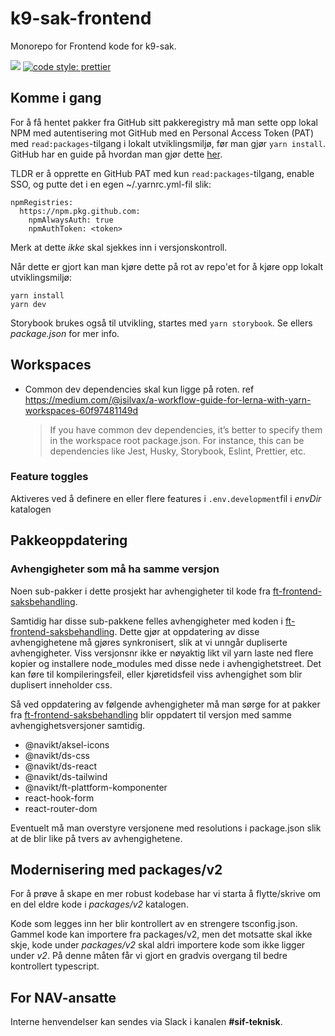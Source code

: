 # k9-sak-frontend

Monorepo for Frontend kode for k9-sak.

[![](https://github.com/navikt/k9-sak-web/workflows/Deploy%20Docker%20image/badge.svg)](https://github.com/navikt/k9-sak-web/actions?query=workflow%3A%22Deploy+Docker+image%22)
[![code style: prettier](https://img.shields.io/badge/code_style-prettier-ff69b4.svg?style=flat-square)](https://github.com/prettier/prettier)

## Komme i gang

For å få hentet pakker fra GitHub sitt pakkeregistry må man sette opp lokal NPM med autentisering mot GitHub med en Personal Access Token (PAT) med `read:packages`-tilgang i lokalt utviklingsmiljø, før man gjør `yarn install`. GitHub har en guide på hvordan man gjør dette [her](https://docs.github.com/en/packages/working-with-a-github-packages-registry/working-with-the-npm-registry#authenticating-to-github-packages).

TLDR er å opprette en GitHub PAT med kun `read:packages`-tilgang, enable SSO, og putte det i en egen ~/.yarnrc.yml-fil slik:

```
npmRegistries:
  https://npm.pkg.github.com:
    npmAlwaysAuth: true
    npmAuthToken: <token>
```

Merk at dette _ikke_ skal sjekkes inn i versjonskontroll.

Når dette er gjort kan man kjøre dette på rot av repo'et for å kjøre opp lokalt utviklingsmiljø:

```
yarn install
yarn dev
```

Storybook brukes også til utvikling, startes med `yarn storybook`. Se ellers _package.json_ for mer info.

## Workspaces

- Common dev dependencies skal kun ligge på roten. ref
  https://medium.com/@jsilvax/a-workflow-guide-for-lerna-with-yarn-workspaces-60f97481149d
  > If you have common dev dependencies, it’s better to specify them in the workspace root package.json.
  > For instance, this can be dependencies like Jest, Husky, Storybook, Eslint, Prettier, etc.

### Feature toggles

Aktiveres ved å definere en eller flere features i `.env.development`fil i _envDir_ katalogen

## Pakkeoppdatering

### Avhengigheter som må ha samme versjon
Noen sub-pakker i dette prosjekt har avhengigheter til kode fra [ft-frontend-saksbehandling](https://github.com/navikt/ft-frontend-saksbehandling).

Samtidig har disse sub-pakkene felles avhengigheter med koden i [ft-frontend-saksbehandling](https://github.com/navikt/ft-frontend-saksbehandling).
Dette gjør at oppdatering av disse avhengighetene må gjøres synkronisert, slik at vi unngår dupliserte avhengigheter. Viss versjonsnr ikke er
nøyaktig likt vil yarn laste ned flere kopier og installere node_modules med disse nede i avhengighetstreet. Det kan føre til kompileringsfeil,
eller kjøretidsfeil viss avhengighet som blir duplisert inneholder css.

Så ved oppdatering av følgende avhengigheter må man sørge for at pakker fra [ft-frontend-saksbehandling](https://github.com/navikt/ft-frontend-saksbehandling)
blir oppdatert til versjon med samme avhengighetsversjoner samtidig.

- @navikt/aksel-icons
- @navikt/ds-css
- @navikt/ds-react
- @navikt/ds-tailwind
- @navikt/ft-plattform-komponenter
- react-hook-form
- react-router-dom

Eventuelt må man overstyre versjonene med resolutions i package.json slik at de blir like på tvers av avhengighetene.

## Modernisering med packages/v2

For å prøve å skape en mer robust kodebase har vi starta å flytte/skrive om en del eldre kode i _packages/v2_ katalogen.

Kode som legges inn her blir kontrollert av en strengere tsconfig.json. Gammel kode kan importere fra packages/v2, men
det motsatte skal ikke skje, kode under _packages/v2_ skal aldri importere kode som ikke ligger under _v2_. På denne
måten får vi gjort en gradvis overgang til bedre kontrollert typescript.

## For NAV-ansatte

Interne henvendelser kan sendes via Slack i kanalen **#sif-teknisk**.
